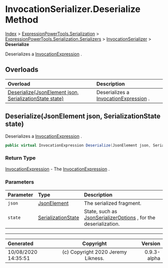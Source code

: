 ﻿# InvocationSerializer.Deserialize Method

[Index](../index.md) > [ExpressionPowerTools.Serialization](ExpressionPowerTools.Serialization.a.md) > [ExpressionPowerTools.Serialization.Serializers](ExpressionPowerTools.Serialization.Serializers.n.md) > [InvocationSerializer](ExpressionPowerTools.Serialization.Serializers.InvocationSerializer.cs.md) > **Deserialize**

Deserializes a [InvocationExpression](https://docs.microsoft.com/dotnet/api/system.linq.expressions.invocationexpression) .

## Overloads

| Overload | Description |
| :-- | :-- |
| [Deserialize(JsonElement json, SerializationState state)](#deserializejsonelement-json-serializationstate-state) | Deserializes a [InvocationExpression](https://docs.microsoft.com/dotnet/api/system.linq.expressions.invocationexpression) . |
## Deserialize(JsonElement json, SerializationState state)

Deserializes a [InvocationExpression](https://docs.microsoft.com/dotnet/api/system.linq.expressions.invocationexpression) .

```csharp
public virtual InvocationExpression Deserialize(JsonElement json, SerializationState state)
```

### Return Type

 [InvocationExpression](https://docs.microsoft.com/dotnet/api/system.linq.expressions.invocationexpression)  - The [InvocationExpression](https://docs.microsoft.com/dotnet/api/system.linq.expressions.invocationexpression) .

### Parameters

| Parameter | Type | Description |
| :-- | :-- | :-- |
| `json` | [JsonElement](https://docs.microsoft.com/dotnet/api/system.text.json.jsonelement) | The serialized fragment. |
| `state` | [SerializationState](ExpressionPowerTools.Serialization.Serializers.SerializationState.cs.md) | State, such as [JsonSerializerOptions](https://docs.microsoft.com/dotnet/api/system.text.json.jsonserializeroptions) , for the deserialization. |



---

| Generated | Copyright | Version |
| :-- | :-: | --: |
| 10/08/2020 14:35:51 | (c) Copyright 2020 Jeremy Likness. | 0.9.3-alpha |
